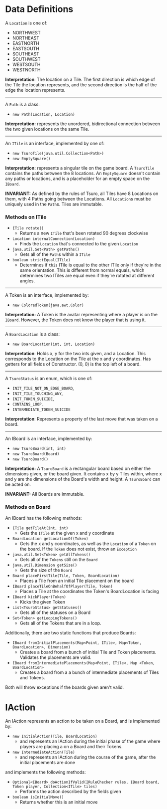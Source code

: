 # Data Definitions

A `Location` is one of:
 - NORTHWEST
 - NORTHEAST
 - EASTNORTH
 - EASTSOUTH
 - SOUTHEAST
 - SOUTHWEST
 - WESTSOUTH
 - WESTNORTH

**Interpretation**: The location on a Tile. The first direction is which edge of the Tile the
 location represents, and the second direction is the half of the edge the location represents.

---

A `Path` is a class:
  - `new Path(Location, Location)`

**Interpretation:** represents the unordered, bidirectional connection between the two given
 locations on the same Tile.

---

An `ITile` is an interface, implemented by one of:
  - `new TsuroTile(java.util.Collection<Path>)`
  - `new EmptySquare()`

**Interpretation:** represents a singular tile on the game board. A `TsuroTile` contains the paths
 between the 8 locations. An `EmptySquare` doesn't contain any paths or locations, and is a placeholder 
 for an empty space on the `IBoard`.

**INVARIANT:** As defined by the rules of Tsuro, all Tiles have 8 Locations on them, with 4 Paths
 going between the Locations. All `Location`s must be uniquely used in the `Path`s. Tiles are immutable.

### Methods on ITile
  - `ITile rotate()`
    - Returns a new `ITile` that's been rotated 90 degrees clockwise
  - `Location internalConnection(Location)`
    - Finds the `Location` that's connected to the given `Location`
  - `java.util.Set<Path> getPaths()`
    - Gets all of the `Path`s within a `ITile`
  - `boolean strictEqual(ITile)`
	- Determines if `this` ITile is equal to the other ITile only if they're in the same orientation.
	 This is different from normal equals, which determines two ITiles are equal even if they're 
	 rotated at different angles.

---

A Token is an interface, implemented by:
  - `new ColoredToken(java.awt.Color)`

**Interpretation:** A Token is the avatar representing where a player is on the `IBoard`. However,
 the Token does not know the player that is using it. 

---
A `BoardLocation` is a class:
  - `new BoardLocation(int, int, Location)`
  
**Interpretation**: Holds x, y for the two ints given, and a Location. This corresponds to the 
Location on the Tile at the x and y coordinates. Has getters for all fields of Constructor. 
(0, 0) is the top left of a board. 

---

A `TsuroStatus` is an enum, which is one of:
  - `INIT_TILE_NOT_ON_EDGE_BOARD`,
  - `INIT_TILE_TOUCHING_ANY`,
  - `INIT_TOKEN_SUICIDE`,
  - `CONTAINS_LOOP`,
  - `INTERMEDIATE_TOKEN_SUICIDE`
  
**Interpretation**: Represents a property of the last move that was taken on a board.

--- 


An IBoard is an interface, implemented by:
  - `new TsuroBoard(int, int)`
  - `new TsuroBoard(Board)`
  - `new TsuroBoard()`

**Interpretation:** A `TsuroBoard` is a rectangular board based on either the dimensions given,
 or the board given. It contains x by y Tiles within, where x and y are the dimensions of the 
 Board's width and height. A `TsuroBoard` can be acted on.
 
**INVARIANT:** All Boards are immutable.

### Methods on Board

An IBoard has the following methods:
  - `ITile getTileAt(int, int)`
    - Gets the `ITile` at the given x and y coordinate
  - `BoardLocation getLocationOf(Token)`
    - Gets the x and y coordinates, as well as the `Location` of a `Token` on the board. 
      If the `Token` does not exist, throw an `Exception`
  - `java.util.Set<Token> getAllTokens()`
    - Gets all of the `Tokens` still on the `Board`
  - `java.util.Dimension getSize()`
    - Gets the size of the `Board`
  - `Board placeFirstTile(Tile, Token, BoardLocation)`
	- Places a Tile from an initial Tile placement on the board
  - `IBoard placeTileOnBehalfOfPlayer(Tile, Token)`
	- Places a Tile at the coordinates the Token's BoardLocation is facing
  - `IBoard kickPlayer(Token)`
	- Kicks the given Token
  - `List<TsuroStatus> getStatuses()`
    - Gets all of the statuses on a Board
  - `Set<Token> getLoopingTokens()`
    - Gets all of the Tokens that are in a loop.
	
  
Additionally, there are two static functions that produce Boards:
  - `IBoard fromInitialPlacements(Map<Point, ITile>, Map<Token, BoardLocation>, Dimension)`
	- Creates a board from a bunch of initial Tile and Token placements. Validates the placements are valid.
  - `IBoard fromIntermediatePlacements(Map<Point, ITile<, Map <Token, BoardLocation>`
	- Creates a board from a a bunch of intermediate placements of Tiles and Tokens. 
	
Both will throw exceptions if the boards given aren't valid. 

# IAction

An IAction represents an action to be taken on a Board, and is implemented by:
  - `new InitialAction(Tile, BoardLocation)`
    - and represents an IAction during the initial phase of the game where players are
      placing a on a Board and their Tokens.
  - `new IntermediateAction(Tile)`
    - and represents an IAction during the course of the game, after the initial placements are done
  
  and implements the following methods:
  
  - `Optional<IBoard> doActionIfValid(IRuleChecker rules, IBoard board, Token player, Collection<ITile> tiles)`
    - Performs the action described by the fields given 
  - `boolean isInitialMove()`
    - Returns whether this is an initial move
